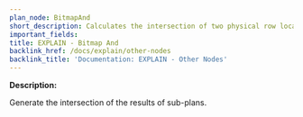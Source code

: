 ```yaml
---
plan_node: BitmapAnd
short_description: Calculates the intersection of two physical row location bitmaps.
important_fields:
title: EXPLAIN - Bitmap And
backlink_href: /docs/explain/other-nodes
backlink_title: 'Documentation: EXPLAIN - Other Nodes'
---
```


**Description:**

Generate the intersection of the results of sub-plans.